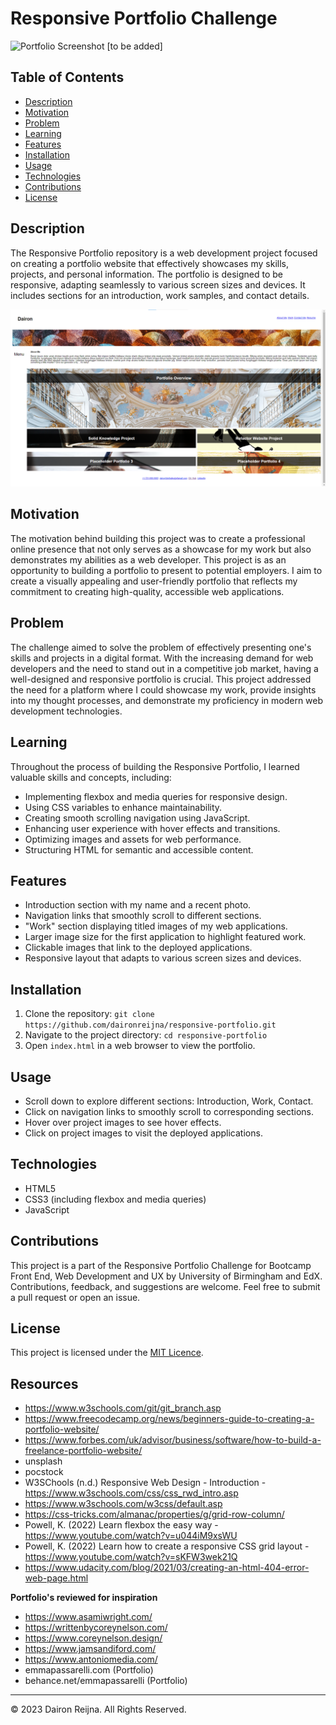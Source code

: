 # Responsive Portfolio Challenge

![Portfolio Screenshot](./screenshot.png) [to be added]

## Table of Contents

- [Description](#description)
- [Motivation](#motivation)
- [Problem](#problem)
- [Learning](#learning)
- [Features](#features)
- [Installation](#installation)
- [Usage](#usage)
- [Technologies](#technologies)
- [Contributions](#contributions)
- [License](#license)

## Description

The Responsive Portfolio repository is a web development project focused on creating a portfolio website that effectively showcases my skills, projects, and personal information. The portfolio is designed to be responsive, adapting seamlessly to various screen sizes and devices. It includes sections for an introduction, work samples, and contact details.

![Screenshot](./images/Screenshot.png)

## Motivation

The motivation behind building this project was to create a professional online presence that not only serves as a showcase for my work but also demonstrates my abilities as a web developer. This project is as an opportunity to building a portfolio to present to potential employers. I aim to create a visually appealing and user-friendly portfolio that reflects my commitment to creating high-quality, accessible web applications.

## Problem

The challenge aimed to solve the problem of effectively presenting one's skills and projects in a digital format. With the increasing demand for web developers and the need to stand out in a competitive job market, having a well-designed and responsive portfolio is crucial. This project addressed the need for a platform where I could showcase my work, provide insights into my thought processes, and demonstrate my proficiency in modern web development technologies.

## Learning

Throughout the process of building the Responsive Portfolio, I learned valuable skills and concepts, including:

- Implementing flexbox and media queries for responsive design.
- Using CSS variables to enhance maintainability.
- Creating smooth scrolling navigation using JavaScript.
- Enhancing user experience with hover effects and transitions.
- Optimizing images and assets for web performance.
- Structuring HTML for semantic and accessible content.

## Features

- Introduction section with my name and a recent photo.
- Navigation links that smoothly scroll to different sections.
- "Work" section displaying titled images of my web applications.
- Larger image size for the first application to highlight featured work.
- Clickable images that link to the deployed applications.
- Responsive layout that adapts to various screen sizes and devices.

## Installation

1. Clone the repository: `git clone https://github.com/daironreijna/responsive-portfolio.git`
2. Navigate to the project directory: `cd responsive-portfolio`
3. Open `index.html` in a web browser to view the portfolio.

## Usage

- Scroll down to explore different sections: Introduction, Work, Contact.
- Click on navigation links to smoothly scroll to corresponding sections.
- Hover over project images to see hover effects.
- Click on project images to visit the deployed applications.

## Technologies

- HTML5
- CSS3 (including flexbox and media queries)
- JavaScript

## Contributions

This project is a part of the Responsive Portfolio Challenge for Bootcamp Front End, Web Development and UX by University of Birmingham and EdX. Contributions, feedback, and suggestions are welcome. Feel free to submit a pull request or open an issue.

## License

This project is licensed under the [MIT Licence](./LICENSE).

## Resources
- https://www.w3schools.com/git/git_branch.asp
- https://www.freecodecamp.org/news/beginners-guide-to-creating-a-portfolio-website/
- https://www.forbes.com/uk/advisor/business/software/how-to-build-a-freelance-portfolio-website/
- unsplash
- pocstock
- W3SChools (n.d.) Responsive Web Design - Introduction - https://www.w3schools.com/css/css_rwd_intro.asp
- https://www.w3schools.com/w3css/default.asp
- https://css-tricks.com/almanac/properties/g/grid-row-column/
- Powell, K. (2022) Learn flexbox the easy way - https://www.youtube.com/watch?v=u044iM9xsWU
- Powell, K. (2022) Learn how to create a responsive CSS grid layout - https://www.youtube.com/watch?v=sKFW3wek21Q
- https://www.udacity.com/blog/2021/03/creating-an-html-404-error-web-page.html

**Portfolio's reviewed for inspiration**
- https://www.asamiwright.com/
- https://writtenbycoreynelson.com/
- https://www.coreynelson.design/
- https://www.jamsandiford.com/
- https://www.antoniomedia.com/
- emmapassarelli.com (Portfolio)
- behance.net/emmapassarelli (Portfolio)

---

© 2023 Dairon Reijna. All Rights Reserved.